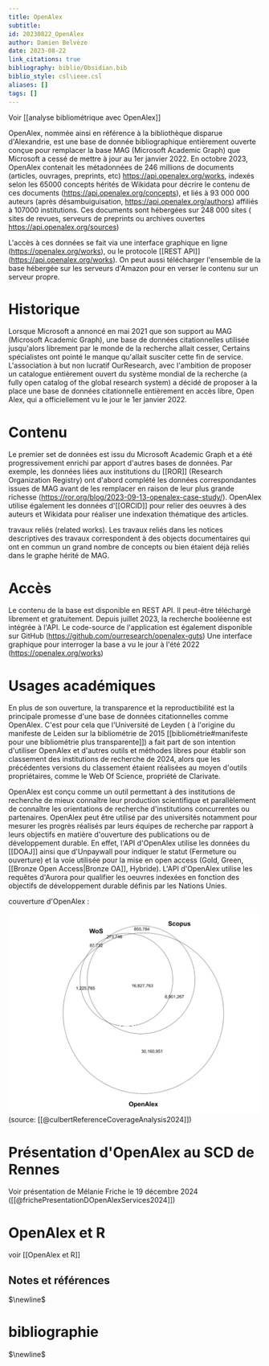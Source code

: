 ```yaml
---
title: OpenAlex
subtitle:
id: 20230822_OpenAlex
author: Damien Belvèze
date: 2023-08-22
link_citations: true
bibliography: biblio/Obsidian.bib
biblio_style: csl\ieee.csl
aliases: []
tags: []
---
```


Voir [[analyse bibliométrique avec OpenAlex]]



OpenAlex, nommée ainsi en référence à la bibliothèque disparue d'Alexandrie, est une base de donnée bibliographique entièrement ouverte conçue pour remplacer la base MAG (Microsoft Academic Graph) que Microsoft a cessé de mettre à jour au 1er janvier 2022. 
En octobre 2023, OpenAlex contenait les métadonnées de 246 millions de documents (articles, ouvrages, preprints, etc) https://api.openalex.org/works, indexés selon les 65000 concepts hérités de Wikidata pour décrire le contenu de ces documents (https://api.openalex.org/concepts), et liés à 93 000 000 auteurs (après désambuiguisation, https://api.openalex.org/authors) affiliés à 107000 institutions. Ces documents sont hébergées sur 248 000 sites ( sites de revues, serveurs de preprints ou archives ouvertes https://api.openalex.org/sources)

L'accès à ces données se fait via une interface graphique en ligne (https://openalex.org/works), ou le protocole [[REST API]] (https://api.openalex.org/works). On peut aussi télécharger l'ensemble de la base hébergée sur les serveurs d'Amazon pour en verser le contenu sur un serveur propre. 

# Historique

Lorsque Microsoft a annoncé en mai 2021 que son support au MAG (Microsoft Academic Graph), une base de données citationnelles utilisée jusqu'alors librement par le monde de la recherche allait cesser, Certains spécialistes ont pointé le manque qu'allait susciter cette fin de service. L'association à but non lucratif OurResearch, avec l'ambition de proposer un catalogue entièrement ouvert du système mondial de la recherche (a fully open catalog of the global research system) a décidé de proposer à la place une base de données citationnelle entièrement en accès libre, Open Alex, qui a officiellement vu le jour le 1er janvier 2022.  



# Contenu

Le premier set de données est issu du Microsoft Academic Graph et a été progressivement enrichi par apport d'autres bases de données. 
Par exemple, les données liées aux institutions du [[ROR]] (Research Organization Registry) ont d'abord complété les données correspondantes issues de MAG avant de les remplacer en raison de leur plus grande richesse (https://ror.org/blog/2023-09-13-openalex-case-study/).
OpenAlex utilise également les données d'[[ORCID]] pour relier des oeuvres à des auteurs et Wikidata pour réaliser une indexation thématique des articles.  

travaux reliés (related works). Les travaux reliés dans les notices descriptives des travaux correspondent à des objects documentaires qui ont en commun un grand nombre de concepts ou bien étaient déjà reliés dans le graphe hérité de MAG. 

# Accès

Le contenu de la base est disponible en REST API. Il peut-être téléchargé librement et gratuitement. 
Depuis juillet 2023, la recherche booléenne est intégrée à l'API. 
Le code-source de l'application est également disponible sur GitHub (https://github.com/ourresearch/openalex-guts)
Une interface graphique pour interroger la base a vu le jour à l'été 2022 (https://openalex.org/works)

# Usages académiques

En plus de son ouverture, la transparence et la reproductibilité est la principale promesse d'une base de données citationnelles comme OpenAlex. C'est pour cela que l'Université de Leyden ( à l'origine du manifeste de Leiden sur la bibliométrie de 2015 [[bibliométrie#manifeste pour une bibliométrie plus transparente]]) a fait part de son intention d'utiliser OpenAlex et d'autres outils et méthodes libres pour établir son classement des institutions de recherche de 2024, alors que les précédentes versions du classement étaient réalisées au moyen d'outils propriétaires, comme le Web Of Science, propriété de Clarivate. 

OpenAlex est conçu comme un outil permettant à des institutions de recherche de mieux connaître leur production scientifique et parallèlement de connaître les orientations de recherche d'institutions concurrentes ou partenaires. 
OpenAlex peut être utilisé par des universités notamment pour mesurer les progrès réalisés par leurs équipes de recherche par rapport à leurs objectifs en matière d'ouverture des publications ou de développement durable. En effet, l'API d'OpenAlex utilise les données du [[DOAJ]] ainsi que d'Unpaywall pour indiquer le statut (Fermeture ou ouverture) et la voie utilisée pour la mise en open access (Gold, Green, [[Bronze Open Access|Bronze OA]], Hybride). 
L'API d'OpenAlex utilise les requêtes d'Aurora pour qualifier les oeuvres indexées en fonction des objectifs de développement durable définis par les Nations Unies. 

couverture d'OpenAlex : 

![](images/couverture_openalex.png)
(source: [[@culbertReferenceCoverageAnalysis2024]])


# Présentation d'OpenAlex au SCD de Rennes

Voir présentation de Mélanie Friche le 19 décembre 2024 ([[@frichePresentationDOpenAlexServices2024]])

# OpenAlex et R

voir [[OpenAlex et R]]



## Notes et références







$\newline$
# bibliographie
$\newline$






